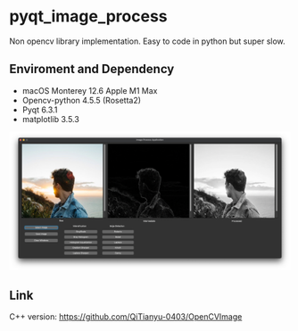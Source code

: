 # pyqt_image_process

Non opencv library implementation. Easy to code in python but super slow.

## Enviroment and Dependency

- macOS Monterey 12.6 Apple M1 Max
- Opencv-python 4.5.5 (Rosetta2)
- Pyqt 6.3.1
- matplotlib  3.5.3

![截屏2022-09-14 23.27.32](README.assets/%E6%88%AA%E5%B1%8F2022-09-14%2023.27.32.png)

## Link 

C++ version: https://github.com/QiTianyu-0403/OpenCVImage
